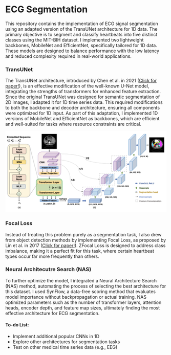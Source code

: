 # ECG Segmentation

This repository contains the implementation of ECG signal segmentation using an adapted version of the TransUNet architecture for 1D data. The primary objective is to segment and classify heartbeats into five distinct classes using the MIT-BIH dataset. I implemented two lightweight backbones, MobileNet and EfficientNet, specifically tailored for 1D data. These models are designed to balance performance with the low latency and reduced complexity required in real-world applications.

### TransUNet

The TransUNet architecture, introduced by Chen et al. in 2021 ([Click for paper!](https://arxiv.org/pdf/2102.04306)), is an effective modification of the well-known U-Net model, integrating the strengths of transformers for enhanced feature extraction. Since the original TransUNet was designed for semantic segmentation of 2D images, I adapted it for 1D time series data. This required modifications to both the backbone and decoder architecture, ensuring all components were optimized for 1D input. As part of this adaptation, I implemented 1D versions of MobileNet and EfficientNet as backbones, which are efficient and well-suited for tasks where resource constraints are critical.

![Image of model](images/TranUNetModel.png)

### Focal Loss

Instead of treating this problem purely as a segmentation task, I also drew from object detection methods by implementing Focal Loss, as proposed by Lin et al. in 2017 ([Click for paper!](https://arxiv.org/pdf/1708.02002v2)). ZFocal Loss is designed to address class imbalance, making it a perfect fit for this task, where certain heartbeat types occur far more frequently than others.

### Neural Architecutre Search (NAS)

To further optimize the model, I integrated a Neural Architecture Search (NAS) method, automating the process of selecting the best architecture for this dataset. I used SynFlow, a data-free scoring method that evaluates model importance without backpropagation or actual training. NAS optimized parameters such as the number of transformer layers, attention heads, encoder depth, and feature map sizes, ultimately finding the most effective architecture for ECG segmentation.

#### To-do List:
- Implement additional popular CNNs in 1D
- Explore other architectures for segmentation tasks
- Test on other medical time series data (e.g., EEG)
